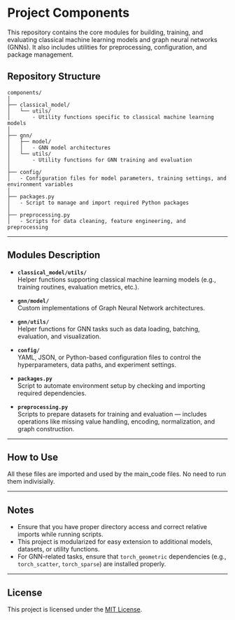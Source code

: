 # Project Components

This repository contains the core modules for building, training, and evaluating classical machine learning models and graph neural networks (GNNs). It also includes utilities for preprocessing, configuration, and package management.

## Repository Structure

```
components/
│
├── classical_model/
│   └── utils/
│       - Utility functions specific to classical machine learning models
│
├── gnn/
│   ├── model/
│   │   - GNN model architectures
│   └── utils/
│       - Utility functions for GNN training and evaluation
│
├── config/
│   - Configuration files for model parameters, training settings, and environment variables
│
├── packages.py
│   - Script to manage and import required Python packages
│
├── preprocessing.py
│   - Scripts for data cleaning, feature engineering, and preprocessing
```

---

## Modules Description

- **`classical_model/utils/`**  
  Helper functions supporting classical machine learning models (e.g., training routines, evaluation metrics, etc.).

- **`gnn/model/`**  
  Custom implementations of Graph Neural Network architectures.

- **`gnn/utils/`**  
  Helper functions for GNN tasks such as data loading, batching, evaluation, and visualization.

- **`config/`**  
  YAML, JSON, or Python-based configuration files to control the hyperparameters, data paths, and experiment settings.

- **`packages.py`**  
  Script to automate environment setup by checking and importing required dependencies.

- **`preprocessing.py`**  
  Scripts to prepare datasets for training and evaluation — includes operations like missing value handling, encoding, normalization, and graph construction.

---

## How to Use
All these files are imported and used by the main_code files. No need to run them indivisially. 

---

## Notes

- Ensure that you have proper directory access and correct relative imports while running scripts.
- This project is modularized for easy extension to additional models, datasets, or utility functions.
- For GNN-related tasks, ensure that `torch_geometric` dependencies (e.g., `torch_scatter`, `torch_sparse`) are installed properly.

---

## License

This project is licensed under the [MIT License](LICENSE).
